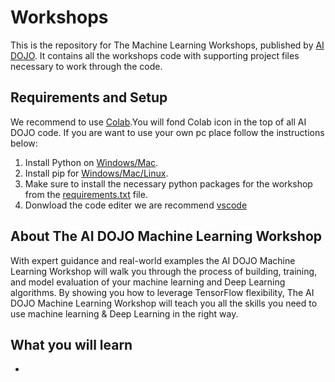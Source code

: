 # Workshops

This is the repository for The Machine Learning Workshops, published by [AI DOJO](https://github.com/TheAIDojo). It contains all the workshops code with supporting project files necessary to work through the code.

## Requirements and Setup

We recommend to use [Colab](https://colab.research.google.com/?utm_source=scs-index).You will fond Colab icon in the top of all AI DOJO code.
If you are want to use your own pc place follow the instructions below:
1. Install Python on [Windows/Mac](https://www.python.org/downloads/release/python-387/).
2. Install pip for [Windows/Mac/Linux](https://pip.pypa.io/en/stable/installation/).
3. Make sure to install the necessary python packages for the workshop from the [requirements.txt](https://github.com/TheAIDojo/Workshops/blob/main/requirements.txt) file.
4. Donwload the code editer we are recommend [vscode](https://code.visualstudio.com/download)

## About The AI DOJO Machine Learning Workshop

With expert guidance and real-world examples the AI DOJO Machine Learning Workshop will walk you through the process of building, training, and model evaluation of your machine learning and Deep Learning algorithms. By showing you how to leverage TensorFlow flexibility, The AI DOJO Machine Learning Workshop will teach you all the skills you need to use machine learning & Deep Learning in the right way.

## What you will learn
* 
